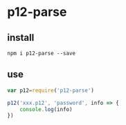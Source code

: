 # p12-parse
## install
```
npm i p12-parse --save
```
## use
```js
var p12=require('p12-parse')

p12('xxx.p12', 'password', info => {
    console.log(info)
})
```